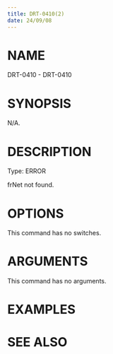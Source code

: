 ```yaml
---
title: DRT-0410(2)
date: 24/09/08
---
```


# NAME

DRT-0410 - DRT-0410

# SYNOPSIS

N/A.

# DESCRIPTION

Type: ERROR

frNet not found.

# OPTIONS

This command has no switches.

# ARGUMENTS

This command has no arguments.

# EXAMPLES

# SEE ALSO
